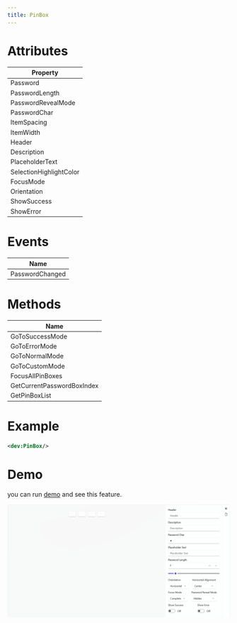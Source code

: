```yaml
---
title: PinBox
---
```


# Attributes
|Property|
|-|
|Password|
|PasswordLength|
|PasswordRevealMode|
|PasswordChar|
|ItemSpacing|
|ItemWidth|
|Header|
|Description|
|PlaceholderText|
|SelectionHighlightColor|
|FocusMode|
|Orientation|
|ShowSuccess|
|ShowError|

# Events
|Name|
|-|
|PasswordChanged|

# Methods
|Name|
|-|
|GoToSuccessMode|
|GoToErrorMode|
|GoToNormalMode|
|GoToCustomMode|
|FocusAllPinBoxes|
|GetCurrentPasswordBoxIndex|
|GetPinBoxList|

# Example

```xml
<dev:PinBox/>
```

# Demo
you can run [demo](https://github.com/Ghost1372/DevWinUI) and see this feature.

![DevWinUI](https://raw.githubusercontent.com/ghost1372/DevWinUI-Resources/refs/heads/main/DevWinUI-Docs/PinBox.gif)
